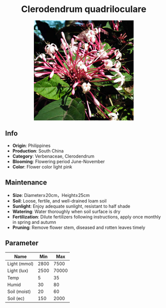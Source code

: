 <h1 align='center'>Clerodendrum quadriloculare</h1>
<p align="center">
    <img 
        align='center'
        width='320'
        src="../images/clerodendrum quadriloculare.png" 
        alt='Clerodendrum quadriloculare' />
</p>

## Info

 - **Origin**: Philippines
 - **Production**: South China
 - **Category**: Verbenaceae, Clerodendrum
 - **Blooming**: Flowering period June-November
 - **Color**: Flower color light pink

## Maintenance

 - **Size**: Diameter≥20cm，Height≥25cm
 - **Soil**: Loose, fertile, and well-drained loam soil
 - **Sunlight**: Enjoy adequate sunlight, resistant to half shade
 - **Watering**: Water thoroughly when soil surface is dry
 - **Fertilization**: Dilute fertilizers following instructions, apply once monthly in spring and autumn
 - **Pruning**: Remove flower stem, diseased and rotten leaves timely

## Parameter

| Name         | Min  | Max   |
|--------------|------|-------|
| Light (mmol) | 2800 | 7500  |
| Light (lux)  | 2500 | 70000 |
| Temp         | 5    | 35    |
| Humid        | 30   | 80    |
| Soil (moist) | 20   | 60    |
| Soil (ec)    | 150  | 2000  |